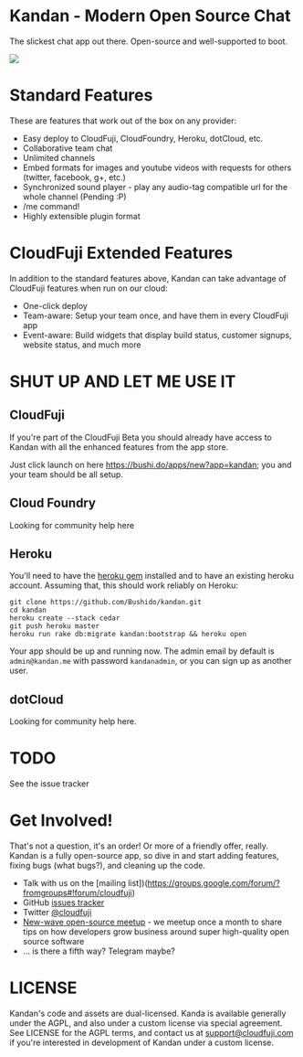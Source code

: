 Kandan - Modern Open Source Chat
================================
The slickest chat app out there. Open-source and well-supported to boot.

![](http://github.com/Bushido/kandan/raw/master/public/preview.png)

Standard Features
=================
These are features that work out of the box on any provider:

 * Easy deploy to CloudFuji, CloudFoundry, Heroku, dotCloud, etc.
 * Collaborative team chat
 * Unlimited channels
 * Embed formats for images and youtube videos with requests for others (twitter, facebook, g+, etc.)
 * Synchronized sound player - play any audio-tag compatible url for the whole channel (Pending :P)
 * /me command!
 * Highly extensible plugin format

CloudFuji Extended Features
===========================
In addition to the standard features above, Kandan can take advantage of CloudFuji features when run on our cloud:

* One-click deploy
* Team-aware: Setup your team once, and have them in every CloudFuji app
* Event-aware: Build widgets that display build status, customer signups, website status, and much more

SHUT UP AND LET ME USE IT
=========================

## CloudFuji
If you're part of the CloudFuji Beta you should already have access to Kandan with all the enhanced features from the app store.

Just click launch on here https://bushi.do/apps/new?app=kandan; you and your team should be all setup.

## Cloud Foundry
Looking for community help here

## Heroku
You'll need to have the [heroku gem](https://github.com/heroku/heroku) installed and to have an existing heroku account. Assuming that, this should work reliably on Heroku:

    git clone https://github.com/Bushido/kandan.git
    cd kandan
    heroku create --stack cedar
    git push heroku master
    heroku run rake db:migrate kandan:bootstrap && heroku open
    
    
Your app should be up and running now. The admin email by default is `admin@kandan.me` with password `kandanadmin`, or you can sign up as another user.

## dotCloud
Looking for community help here.

TODO
====
See the issue tracker

Get Involved!
=============
That's not a question, it's an order! Or more of a friendly offer, really. Kandan is a fully open-source app, so dive in and start adding features, fixing bugs (what bugs?), and cleaning up the code.

* Talk with us on the [mailing list])(https://groups.google.com/forum/?fromgroups#!forum/cloudfuji)
* GitHub [issues tracker](https://github.com/Bushido/Kandan/issues)
* Twitter [@cloudfuji](https://twitter.com/#!/cloudfuji)
* [New-wave open-source meetup](www.meetup.com/San-Francisco-New-Wave-Open-Source-Apps/) - we meetup once a month to share tips on how developers grow business around super high-quality open source software
* ... is there a fifth way? Telegram maybe?

LICENSE
=======
Kandan's code and assets are dual-licensed. Kanda is available generally under the AGPL, and also under a custom license via special agreement. See LICENSE for the AGPL terms, and contact us at [support@cloudfuji.com](mailto:support@cloudfuji.com) if you're interested in development of Kandan under a custom license.
